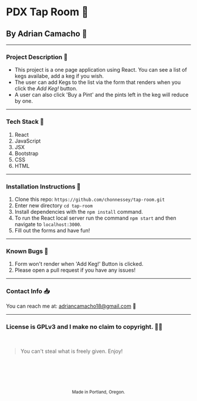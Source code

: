 # PDX Tap Room :beer:
## By Adrian Camacho :electric_plug:

---

### Project Description :pencil:

* This project is a one page application using React. You can see a list of kegs availabe, add a keg if you wish.
* The user can add Kegs to the list via the form that renders when you click the _Add Keg!_ button.
* A user can also click 'Buy a Pint' and the pints left in the keg will reduce by one.
---
### Tech Stack :floppy_disk:
1. React
2. JavaScript
3. JSX
4. Bootstrap
5. CSS
6. HTML
---
### Installation Instructions :pushpin:
1. Clone this repo: `https://github.com/chonnessey/tap-room.git`
2. Enter new directory `cd tap-room`
3. Install dependencies with the `npm install` command.
4. To run the React local server run the command `npm start` and then navigate to `localhost:3000`.
5. Fill out the forms and have fun!
---
### Known Bugs :bug:
1. Form won't render when 'Add Keg!' Button is clicked.
2. Please open a pull request if you have any issues!
---
### Contact Info :inbox_tray:

You can reach me at: <adriancamacho18@gmail.com> :rocket:
___
### License is GPLv3 and I make no claim to copyright. :guardsman:
<br />

> You can't steal what is freely given. Enjoy!

<br />
<br />
<br />
<br />
<p align="center">
  <small>Made in Portland, Oregon.</small>
</p>